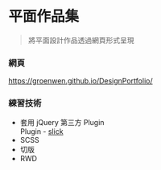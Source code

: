 # 平面作品集
>將平面設計作品透過網頁形式呈現

### 網頁
https://groenwen.github.io/DesignPortfolio/

### 練習技術
* 套用 jQuery 第三方 Plugin    
  Plugin - [slick](http://kenwheeler.github.io/slick/)
* SCSS
* 切版
* RWD
